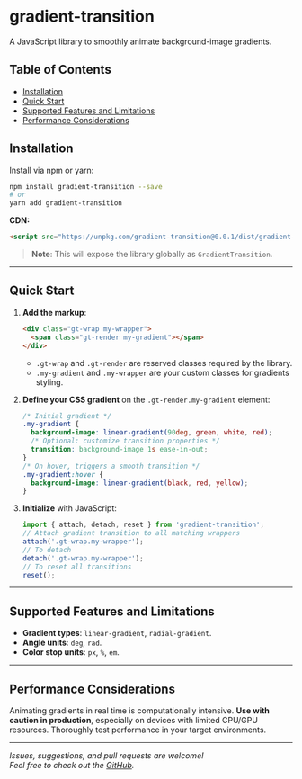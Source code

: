 # gradient-transition

A JavaScript library to smoothly animate background-image gradients.

## Table of Contents

* [Installation](#installation)
* [Quick Start](#quick-start)
* [Supported Features and Limitations](#supported-features-and-limitations)
* [Performance Considerations](#performance-considerations)

## Installation

Install via npm or yarn:

```bash
npm install gradient-transition --save
# or
yarn add gradient-transition
```

**CDN:**
```html
<script src="https://unpkg.com/gradient-transition@0.0.1/dist/gradient-transition.umd.cjs"></script>
```
> **Note**: This will expose the library globally as `GradientTransition`.
---

## Quick Start

1. **Add the markup**:

   ```html
   <div class="gt-wrap my-wrapper">
     <span class="gt-render my-gradient"></span>
   </div>
   ```

    * `.gt-wrap` and `.gt-render` are reserved classes required by the library.
    * `.my-gradient` and `.my-wrapper` are your custom classes for gradients styling.

2. **Define your CSS gradient** on the `.gt-render.my-gradient` element:

   ```css
   /* Initial gradient */
   .my-gradient {
     background-image: linear-gradient(90deg, green, white, red);
     /* Optional: customize transition properties */
     transition: background-image 1s ease-in-out;
   }
   /* On hover, triggers a smooth transition */
   .my-gradient:hover {
     background-image: linear-gradient(black, red, yellow);
   }
   ```

3. **Initialize** with JavaScript:

   ```js
   import { attach, detach, reset } from 'gradient-transition';
   // Attach gradient transition to all matching wrappers
   attach('.gt-wrap.my-wrapper');
   // To detach
   detach('.gt-wrap.my-wrapper');
   // To reset all transitions
   reset();
   ```
---

## Supported Features and Limitations

* **Gradient types**: `linear-gradient`, `radial-gradient`.
* **Angle units**: `deg`, `rad`.
* **Color stop units**: `px`, `%`, `em`.

---

## Performance Considerations

Animating gradients in real time is computationally intensive. **Use with caution in production**, especially on devices with limited CPU/GPU resources. Thoroughly test performance in your target environments.

---

*Issues, suggestions, and pull requests are welcome!  
Feel free to check out the  [GitHub](https://github.com/belousovjr/gradient-transition).*
